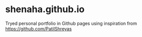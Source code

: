 # shenaha.github.io

Tryed personal portfolio in Github pages using inspiration from https://github.com/PatilShreyas
